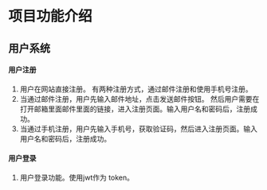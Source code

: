 # 项目功能介绍


## 用户系统

#### 用户注册

1. 用户在网站直接注册。 有两种注册方式，通过邮件注册和使用手机号注册。  
2. 当通过邮件注册，用户先输入邮件地址，点击发送邮件按钮。 然后用户需要在打开邮箱里面邮件里面的链接，进入注册页面。输入用户名和密码后，注册成功。 
3. 当通过手机注册，用户先输入手机号，获取验证码，然后进入注册页面。输入用户名和密码后，注册成功。




#### 用户登录

1. 用户登录功能。使用jwt作为 token。 